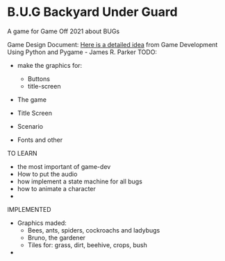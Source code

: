 # B.U.G Backyard Under Guard
A game for Game Off 2021 about BUGs

Game Design Document: [Here is a detailed idea](https://docs.google.com/document/d/1e1dXQ6hftQCqdWBFQuZDq7OBffvNvlStj8-DxYr7xWk/edit?usp=sharing) from Game Development Using Python and Pygame - James R. Parker
TODO:
* make the graphics for:
  * Buttons
  * title-screen

* The game
* Title Screen
* Scenario
* Fonts and other 

TO LEARN
* the most important of game-dev
* How to put the audio
* how implement a state machine for all bugs
* how to animate a character
* 
IMPLEMENTED
* Graphics maded:
   * Bees, ants, spiders, cockroachs and ladybugs
   * Bruno, the gardener
   * Tiles for: grass, dirt, beehive, crops, bush
* 
